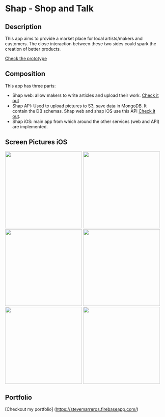 # Shap - Shop and Talk

Description
-----------
This app aims to provide a market place for local artists/makers and customers. The close interaction between these two sides could spark the creation of better products.

[Check the prototype](https://invis.io/4E578D9FZ)

Composition
-----------
This app has three parts:

* Shap web: allow makers to write articles and upload their work. [Check it out](https://github.com/steveleec/shappManager)
* Shap API: Used to upload pictures to S3, save data in MongoDB. It contain the DB schemas. Shap web and shap iOS use this API [Check it out](https://github.com/steveleec/shappApiService).
* Shap iOS: main app from which around the other services (web and API) are implemented.

Screen Pictures iOS
-------------------

<p align='center'>

  <img src='https://s3-us-west-1.amazonaws.com/portfoliostevem/shapp-screen-1.png' width='250'/>
  
  <img src='https://s3-us-west-1.amazonaws.com/portfoliostevem/shapp-screen-2.png' width='250'/>
  
  <img src='https://s3-us-west-1.amazonaws.com/portfoliostevem/shapp-screen-3.png' width='250'/>
  
  <img src='https://s3-us-west-1.amazonaws.com/portfoliostevem/shapp-screen-4.png' width='250'/>
  
  <img src='https://s3-us-west-1.amazonaws.com/portfoliostevem/shapp-screen-5.png' width='250'/>
  
  <img src='https://s3-us-west-1.amazonaws.com/portfoliostevem/shapp-screen-6.png' width='250'/>
  
</p>

Portfolio
---------

[Checkout my portfolio] (https://stevemarreros.firebaseapp.com/)
